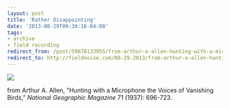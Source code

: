 ```yaml
---
layout: post 
title: 'Rather Disappointing' 
date: '2013-08-29T09:30:16-04:00' 
tags: 
- archive 
- field recording 
redirect_from: /post/59678133955/from-arthur-a-allen-hunting-with-a-microphone/
redirect_to: http://fieldnoise.com/08-29-2013/from-arthur-a-allen-hunting-with-a-microphone.html
---
```


![](http://d.pr/65fN+)

from Arthur A. Allen, “Hunting with a Microphone the Voices of Vanishing Birds,” *National Geographic Magazine* 71 (1937): 696-723.
